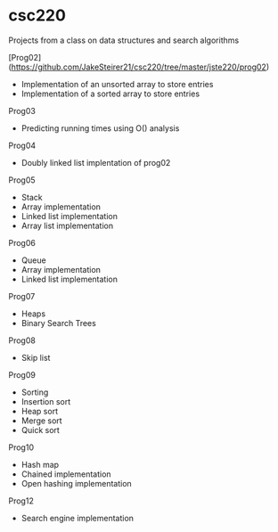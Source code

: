 # csc220
Projects from a class on data structures and search algorithms 

[Prog02] (https://github.com/JakeSteirer21/csc220/tree/master/jste220/prog02)

  - Implementation of an unsorted array to store entries
  - Implementation of a sorted array to store entries
  
Prog03

  - Predicting running times using O() analysis
  
Prog04

  - Doubly linked list implentation of prog02
  
Prog05

  - Stack
  - Array implementation
  - Linked list implementation
  - Array list implementation
  
Prog06

  - Queue
  - Array implementation
  - Linked list implementation
  
Prog07

  - Heaps
  - Binary Search Trees
  
Prog08

  - Skip list
  
Prog09

  - Sorting
  - Insertion sort
  - Heap sort
  - Merge sort 
  - Quick sort
  
Prog10

  - Hash map
  - Chained implementation
  - Open hashing implementation
  
 Prog12
 
  - Search engine implementation
